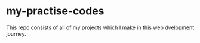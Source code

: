 # my-practise-codes

This repo consists of all of my projects which I make in this web dvelopment journey.
